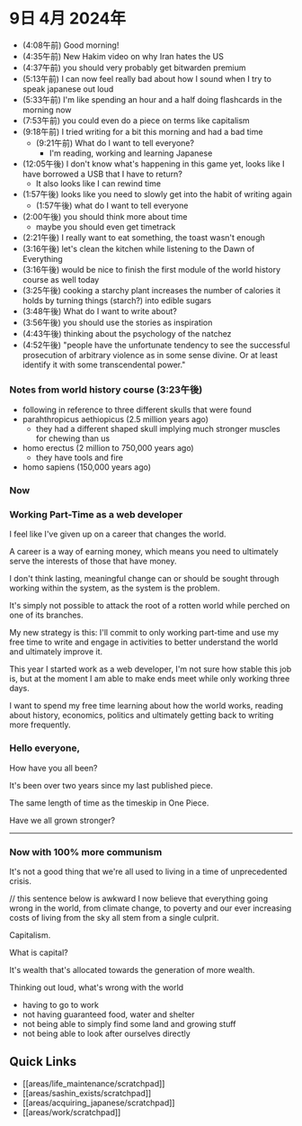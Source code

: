 # 9日 4月 2024年
- (4:08午前) Good morning!
- (4:35午前) New Hakim video on why Iran hates the US
- (4:37午前) you should very probably get bitwarden premium
- (5:13午前) I can now feel really bad about how I sound when I try to speak japanese out loud
- (5:33午前) I'm like spending an hour and a half doing flashcards in the morning now
- (7:53午前) you could even do a piece on terms like capitalism
- (9:18午前) I tried writing for a bit this morning and had a bad time
  - (9:21午前) What do I want to tell everyone?
    - I'm reading, working and learning Japanese
- (12:05午後) I don't know what's happening in this game yet, looks like I have borrowed a USB that I have to return?
  - It also looks like I can rewind time
- (1:57午後) looks like you need to slowly get into the habit of writing again
  - (1:57午後) what do I want to tell everyone
- (2:00午後) you should think more about time
  - maybe you should even get timetrack
- (2:21午後) I really want to eat something, the toast wasn't enough
- (3:16午後) let's clean the kitchen while listening to the Dawn of Everything
- (3:16午後) would be nice to finish the first module of the world history course as well today
- (3:25午後) cooking a starchy plant increases the number of calories it holds by turning things (starch?) into edible sugars
- (3:48午後) What do I want to write about?
- (3:56午後) you should use the stories as inspiration
- (4:43午後) thinking about the psychology of the natchez
- (4:52午後) "people have the unfortunate tendency to see the successful prosecution of arbitrary violence as in some sense divine. Or at least identify it with some transcendental power."





### Notes from world history course (3:23午後)
- following in reference to three different skulls that were found
- parahthropicus aethiopicus (2.5 million years ago)
  - they had a different shaped skull implying much stronger muscles for chewing than us
- homo erectus (2 million to 750,000 years ago)
  - they have tools and fire
- homo sapiens (150,000 years ago)




### Now

### Working Part-Time as a web developer
I feel like I've given up on a career that changes the world.

A career is a way of earning money, which means you need to ultimately serve the interests of those that have money.

I don't think lasting, meaningful change can or should be sought through working within the system, as the system is the problem.

It's simply not possible to attack the root of a rotten world while perched on one of its branches.

My new strategy is this: I'll commit to only working part-time and use my free time to write and engage in activities to better understand the world and ultimately improve it.

This year I started work as a web developer, I'm not sure how stable this job is, but at the moment I am able to make ends meet while only working three days.

I want to spend my free time learning about how the world works, reading about history, economics, politics and ultimately getting back to writing more frequently.



### Hello everyone,
How have you all been?

It's been over two years since my last published piece.

The same length of time as the timeskip in One Piece.

Have we all grown stronger?

---

### Now with 100% more communism
It's not a good thing that we're all used to living in a time of unprecedented crisis.

// this sentence below is awkward
I now believe that everything going wrong in the world, from climate change, to poverty and our ever increasing costs of living from the sky all stem from a single culprit.

Capitalism. 

What is capital?

It's wealth that's allocated towards the generation of more wealth.

Thinking out loud, what's wrong with the world
- having to go to work
- not having guaranteed food, water and shelter
- not being able to simply find some land and growing stuff
- not being able to look after ourselves directly










 



## Quick Links
- [[areas/life_maintenance/scratchpad]]
- [[areas/sashin_exists/scratchpad]]
- [[areas/acquiring_japanese/scratchpad]]
- [[areas/work/scratchpad]]
